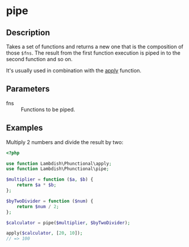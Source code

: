 # pipe

## Description
Takes a set of functions and returns a new one that is the composition of those `$fns`.
The result from the first function execution is piped in to the second function and so on.

It's usually used in combination with the [apply](apply.md) function.

## Parameters

<dl>
  <dt>fns</dt>
  <dd>Functions to be piped.</dd>
</dl>

## Examples

Multiply 2 numbers and divide the result by two:

```php
<?php

use function Lambdish\Phunctional\apply;
use function Lambdish\Phunctional\pipe;

$multiplier = function ($a, $b) {
    return $a * $b;
};

$byTwoDivider = function ($num) {
    return $num / 2;
};

$calculator = pipe($multiplier, $byTwoDivider);

apply($calculator, [20, 10]);
// => 100
```
